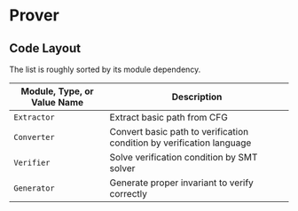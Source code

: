 # Prover

## Code Layout

The list is roughly sorted by its module dependency.

| Module, Type, or Value Name | Description                                                           |
| --------------------------- | --------------------------------------------------------------------- |
| `Extractor`                 | Extract basic path from CFG                                           |
| `Converter`                 | Convert basic path to verification condition by verification language |
| `Verifier`                  | Solve verification condition by SMT solver                            |
| `Generator`                 | Generate proper invariant to verify correctly                         |
